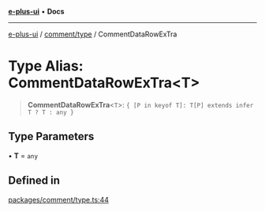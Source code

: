 [**e-plus-ui**](../../../README.md) • **Docs**

***

[e-plus-ui](../../../modules.md) / [comment/type](../README.md) / CommentDataRowExTra

# Type Alias: CommentDataRowExTra\<T\>

> **CommentDataRowExTra**\<`T`\>: `{ [P in keyof T]: T[P] extends infer T ? T : any }`

## Type Parameters

• **T** = `any`

## Defined in

[packages/comment/type.ts:44](https://github.com/c-eqian/e-plus-ui/blob/583356870441cbe8e3c917dfd7ad56ce5ac6f88a/packages/comment/type.ts#L44)
